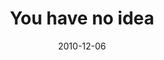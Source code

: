 ---
layout: base.njk
title : 'You have no idea' 
view_title : 'You have no idea' 
year : '2010' 
date : '2010-12-06' 
img_file : '/drawing/youhavenoidea.png' 
html_file : 'youhavenoidea' 
next_html : 'iwillwaitforyou.html' 
year_order : '146' 
permalink : "title/{{html_file}}.html"
---